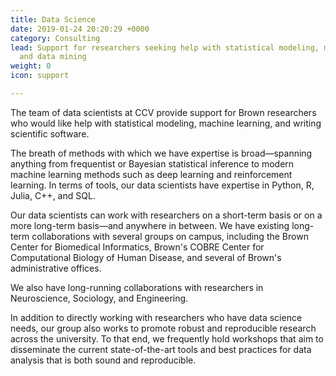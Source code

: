 ```yaml
---
title: Data Science
date: 2019-01-24 20:20:29 +0000
category: Consulting
lead: Support for researchers seeking help with statistical modeling, machine learning,
  and data mining
weight: 0
icon: support

---
```

The team of data scientists at CCV provide support for Brown researchers who would like help with statistical modeling, machine learning, and writing scientific software.

The breath of methods with which we have expertise is broad—spanning anything from frequentist or Bayesian statistical inference to modern machine learning methods such as deep learning and reinforcement learning. In terms of tools, our data scientists have expertise in Python, R, Julia, C++, and SQL.

Our data scientists can work with researchers on a short-term basis or on a more long-term basis—and anywhere in between. We have existing long-term collaborations with several groups on campus, including the Brown Center for Biomedical Informatics, Brown's COBRE Center for Computational Biology of Human Disease, and several of Brown's administrative offices.

We also have long-running collaborations with researchers in Neuroscience, Sociology, and Engineering.

In addition to directly working with researchers who have data science needs, our group also works to promote robust and reproducible research across the university. To that end, we frequently hold workshops that aim to disseminate the current state-of-the-art tools and best practices for data analysis that is both sound and reproducible.
